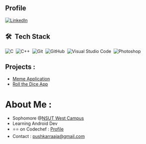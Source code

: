 
## Profile

<a href="https://www.linkedin.com/in/pushkarraja" target="_blank"><img src="https://img.shields.io/badge/LinkedIn-%230077B5.svg?&style=flat-square&logo=linkedin&logoColor=white" alt="LinkedIn"></a>

## 🛠 &nbsp;Tech Stack

![C](https://img.shields.io/badge/-C-05122A?style=flat&logo=C&logoColor=A8B9CC)&nbsp;
![C++](https://img.shields.io/badge/-C++-05122A?style=flat&logo=C%2B%2B&logoColor=00599C)&nbsp;
![Git](https://img.shields.io/badge/-Git-05122A?style=flat&logo=git)&nbsp;
![GitHub](https://img.shields.io/badge/-GitHub-05122A?style=flat&logo=github)&nbsp;
![Visual Studio Code](https://img.shields.io/badge/-Visual%20Studio%20Code-05122A?style=flat&logo=visual-studio-code&logoColor=007ACC)&nbsp;
![Photoshop](https://img.shields.io/badge/-Photoshop-05122A?style=flat&logo=adobe-photoshop)&nbsp;

## Projects :
- [Meme Application](https://github.com/pushkarraja/Dank-Memes-App)
- [Roll the Dice App](https://github.com/pushkarraja/Roll-the-Dice-App)

# About Me :
- Sophomore @[NSUT West Campus](http://gecdelhi.ac.in)
- Learning Android Dev
- ⭐⭐ on Codechef : [Profile](https://www.codechef.com/users/dakuchidiya)
- Contact : pushkarraaja@gmail.com
